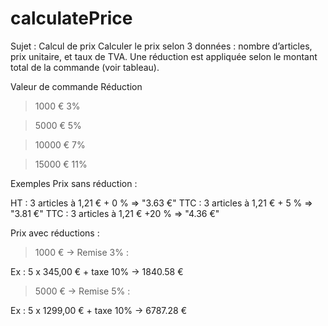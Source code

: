 # calculatePrice

Sujet : Calcul de prix
Calculer le prix selon 3 données : nombre d’articles, prix unitaire, et taux de TVA.
Une réduction est appliquée selon le montant total de la commande (voir tableau).



Valeur de commande
Réduction




> 1000 €
3%


> 5000 €
5%


> 10000 €
7%


> 15000 €
11%




Exemples
Prix sans réduction :

HT : 3 articles à 1,21 € + 0 % ⇒ "3.63 €"
TTC : 3 articles à 1,21 €  + 5 % ⇒ "3.81 €"
TTC : 3 articles à 1,21 €  +20 % ⇒ "4.36 €"

Prix avec réductions :

> 1000 € → Remise 3% :

Ex : 5 x 345,00 € + taxe 10% → 1840.58 €


> 5000 € → Remise 5% :

Ex : 5 x 1299,00 € + taxe 10% → 6787.28 €
